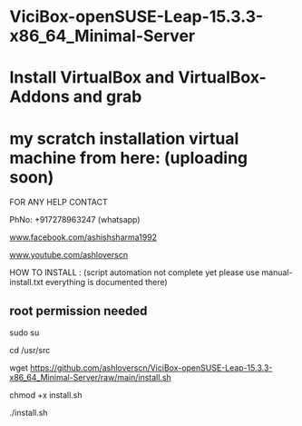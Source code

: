 # ViciBox-openSUSE-Leap-15.3.3-x86_64_Minimal-Server

# Install VirtualBox and VirtualBox-Addons and grab 
# my scratch installation virtual machine from here: (uploading soon)


FOR ANY HELP CONTACT 

PhNo: +917278963247 (whatsapp)

www.facebook.com/ashishsharma1992

www.youtube.com/ashloverscn

HOW TO INSTALL : (script automation not complete yet  please use manual-install.txt everything is documented there)
## root permission needed
sudo su

cd /usr/src

wget https://github.com/ashloverscn/ViciBox-openSUSE-Leap-15.3.3-x86_64_Minimal-Server/raw/main/install.sh

chmod +x install.sh

./install.sh


